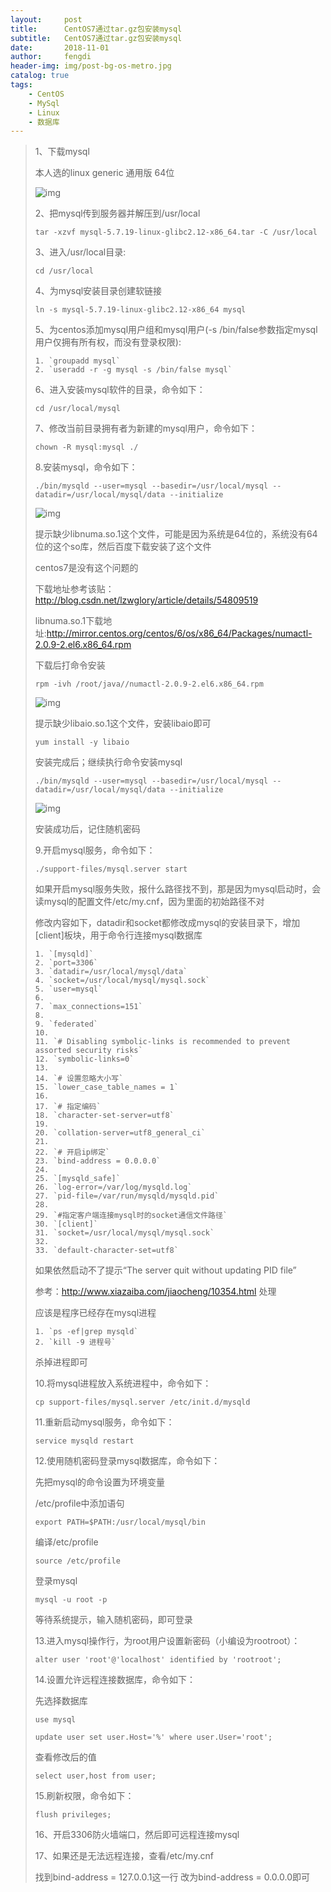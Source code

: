 ```yaml
---
layout:     post
title:      CentOS7通过tar.gz包安装mysql
subtitle:   CentOS7通过tar.gz包安装mysql
date:       2018-11-01
author:     fengdi
header-img: img/post-bg-os-metro.jpg
catalog: true
tags:
    - CentOS
    - MySql
    - Linux
    - 数据库
---
```


>1、下载mysql
>
>本人选的linux generic 通用版 64位
>
>![img](https://img-blog.csdn.net/20170817113306655?watermark/2/text/aHR0cDovL2Jsb2cuY3Nkbi5uZXQvZnVjazQ4Nw==/font/5a6L5L2T/fontsize/400/fill/I0JBQkFCMA==/dissolve/70/gravity/Center)
>
>2、把mysql传到服务器并解压到/usr/local
>
>```
>tar -xzvf mysql-5.7.19-linux-glibc2.12-x86_64.tar -C /usr/local
>```
>
>3、进入/usr/local目录:
>
>```
>cd /usr/local
>```
>
>4、为mysql安装目录创建软链接
>
>```
>ln -s mysql-5.7.19-linux-glibc2.12-x86_64 mysql
>```
>
>5、为centos添加mysql用户组和mysql用户(-s /bin/false参数指定mysql用户仅拥有所有权，而没有登录权限):
>
>```
>1. `groupadd mysql`
>2. `useradd -r -g mysql -s /bin/false mysql`
>```
>
>6、进入安装mysql软件的目录，命令如下：
>
>```
>cd /usr/local/mysql
>```
>
>7、修改当前目录拥有者为新建的mysql用户，命令如下：
>
>```
>chown -R mysql:mysql ./
>```
>
>8.安装mysql，命令如下：
>
>```
>./bin/mysqld --user=mysql --basedir=/usr/local/mysql --datadir=/usr/local/mysql/data --initialize
>```
>
>![img](https://img-blog.csdn.net/20170817120206190?watermark/2/text/aHR0cDovL2Jsb2cuY3Nkbi5uZXQvZnVjazQ4Nw==/font/5a6L5L2T/fontsize/400/fill/I0JBQkFCMA==/dissolve/70/gravity/Center)
>
>提示缺少libnuma.so.1这个文件，可能是因为系统是64位的，系统没有64位的这个so库，然后百度下载安装了这个文件
>
>centos7是没有这个问题的
>
>下载地址参考该贴：<http://blog.csdn.net/lzwglory/article/details/54809519>
>
>libnuma.so.1下载地址:<http://mirror.centos.org/centos/6/os/x86_64/Packages/numactl-2.0.9-2.el6.x86_64.rpm>
>
>下载后打命令安装
>
>```
>rpm -ivh /root/java//numactl-2.0.9-2.el6.x86_64.rpm
>```
>
>![img](https://img-blog.csdn.net/20180316161239403)
>
>提示缺少libaio.so.1这个文件，安装libaio即可
>
>```
>yum install -y libaio
>```
>
>安装完成后；继续执行命令安装mysql
>
>
>```
>./bin/mysqld --user=mysql --basedir=/usr/local/mysql --datadir=/usr/local/mysql/data --initialize
>```
>
>![img](https://img-blog.csdn.net/20170817121330542?watermark/2/text/aHR0cDovL2Jsb2cuY3Nkbi5uZXQvZnVjazQ4Nw==/font/5a6L5L2T/fontsize/400/fill/I0JBQkFCMA==/dissolve/70/gravity/Center)
>
>安装成功后，记住随机密码
>
>9.开启mysql服务，命令如下：
>
>```
>./support-files/mysql.server start
>```
>
>如果开启mysql服务失败，报什么路径找不到，那是因为mysql启动时，会读mysql的配置文件/etc/my.cnf，因为里面的初始路径不对
>
>修改内容如下，datadir和socket都修改成mysql的安装目录下，增加[client]板块，用于命令行连接mysql数据库
>
>```
>1. `[mysqld]`
>2. `port=3306`
>3. `datadir=/usr/local/mysql/data`
>4. `socket=/usr/local/mysql/mysql.sock`
>5. `user=mysql`
>6.  ​
>7. `max_connections=151`
>8.  ​
>9. `federated`
>10.  ​
>11. `# Disabling symbolic-links is recommended to prevent assorted security risks`
>12. `symbolic-links=0`
>13.  ​
>14. `# 设置忽略大小写`
>15. `lower_case_table_names = 1`
>16.  ​
>17. `# 指定编码`
>18. `character-set-server=utf8`
>19.  ​
>20. `collation-server=utf8_general_ci`
>21.  ​
>22. `# 开启ip绑定`
>23. `bind-address = 0.0.0.0`
>24.  ​
>25. `[mysqld_safe]`
>26. `log-error=/var/log/mysqld.log`
>27. `pid-file=/var/run/mysqld/mysqld.pid`
>28.  ​
>29. `#指定客户端连接mysql时的socket通信文件路径`
>30. `[client]`
>31. `socket=/usr/local/mysql/mysql.sock`
>32.  ​
>33. `default-character-set=utf8`
>```
>
>如果依然启动不了提示“The server quit without updating PID file”
>
>参考：<http://www.xiazaiba.com/jiaocheng/10354.html>  处理
>
>应该是程序已经存在mysql进程
>
>```
>1. `ps -ef|grep mysqld`
>2. `kill -9 进程号`
>```
>
>杀掉进程即可
>
>10.将mysql进程放入系统进程中，命令如下：
>
>```
>cp support-files/mysql.server /etc/init.d/mysqld
>```
>
>11.重新启动mysql服务，命令如下：
>
>```
>service mysqld restart
>```
>
>12.使用随机密码登录mysql数据库，命令如下：
>
>先把mysql的命令设置为环境变量
>
>/etc/profile中添加语句
>
>```
>export PATH=$PATH:/usr/local/mysql/bin
>```
>
>编译/etc/profile
>
>```
>source /etc/profile
>```
>
>登录mysql
>
>```
>mysql -u root -p
>```
>
>等待系统提示，输入随机密码，即可登录
>
>13.进入mysql操作行，为root用户设置新密码（小编设为rootroot）：
>
>```
>alter user 'root'@'localhost' identified by 'rootroot';
>```
>
>14.设置允许远程连接数据库，命令如下：
>
>先选择数据库
>
>```
>use mysql
>```
>
>```
>update user set user.Host='%' where user.User='root';
>```
>
>查看修改后的值
>
>```
>select user,host from user;
>```
>
>15.刷新权限，命令如下：
>
>```
>flush privileges;
>```
>
>16、开启3306防火墙端口，然后即可远程连接mysql
>
>17、如果还是无法远程连接，查看/etc/my.cnf
>
>找到bind-address = 127.0.0.1这一行
>改为bind-address = 0.0.0.0即可
